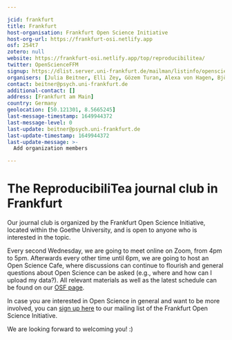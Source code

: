 ```yaml
---

jcid: frankfurt
title: Frankfurt
host-organisation: Frankfurt Open Science Initiative
host-org-url: https://frankfurt-osi.netlify.app
osf: 254t7
zotero: null
website: https://frankfurt-osi.netlify.app/top/reproducibilitea/
twitter: OpenScienceFFM
signup: https://dlist.server.uni-frankfurt.de/mailman/listinfo/openscience
organisers: [Julia Beitner, Elli Zey, Gözem Turan, Alexa von Hagen, Björn Siepe]
contact: beitner@psych.uni-frankfurt.de
additional-contact: []
address: [Frankfurt am Main]
country: Germany
geolocation: [50.121301, 8.5665245]
last-message-timestamp: 1649944372
last-message-level: 0
last-update: beitner@psych.uni-frankfurt.de
last-update-timestamp: 1649944372
last-update-message: >-
  Add organization members

---
```


# The ReproducibiliTea journal club in Frankfurt

Our journal club is organized by the Frankfurt Open Science Initiative, located within the Goethe University, and is open to anyone who is interested in the topic. 

Every second Wednesday, we are going to meet online on Zoom, from 4pm to 5pm. Afterwards every other time until 6pm, we are going to host an Open Science Cafe, where discussions can continue to flourish and general questions about Open Science can be asked (e.g., where and how can I upload my data?). All relevant materials as well as the latest schedule can be found on our [OSF page](https://osf.io/254t7/).  

In case you are interested in Open Science in general and want to be more involved, you can [sign up here](https://dlist.server.uni-frankfurt.de/mailman/listinfo/openscience) to our mailing list of the Frankfurt Open Science Initiative.

We are looking forward to welcoming you! :)

